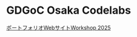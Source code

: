 # GDGoC Osaka Codelabs

[ポートフォリオWebサイトWorkshop 2025](https://gdsc-osaka.github.io/education/portfolio-2025)
